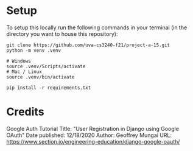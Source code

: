 # Setup
To setup this locally run the following commands in your terminal (in the directory you want to house this repository):
```
git clone https://github.com/uva-cs3240-f21/project-a-15.git
python -m venv .venv

# Windows
source .venv/Scripts/activate
# Mac / Linux
source .venv/bin/activate

pip install -r requirements.txt
```

# Credits
Google Auth Tutorial
    Title: "User Registration in Django using Google OAuth"
    Date published: 12/18/2020
    Author: Geoffrey Mungai
    URL: https://www.section.io/engineering-education/django-google-oauth/

